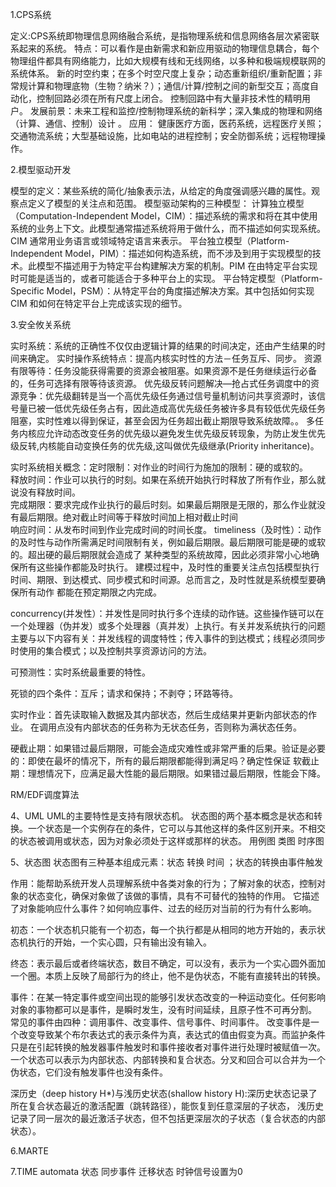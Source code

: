 1.CPS系统

定义:CPS系统即物理信息网络融合系统，是指物理系统和信息网络各层次紧密联系起来的系统。
特点：可以看作是由新需求和新应用驱动的物理信息耦合，每个物理组件都具有网络能力，比如大规模有线和无线网络，以多种和极端规模联网的系统体系。
    新的时空约束；在多个时空尺度上复杂；动态重新组织/重新配置；非常规计算和物理底物（生物？纳米？）；通信/计算/控制之间的新型交互；高度自动化，控制回路必须在所有尺度上闭合。
    控制回路中有大量非技术性的精明用户。
发展前景：未来工程和监控/控制物理系统的新科学；深入集成的物理和网络（计算、通信、控制）设计 。
应用： 健康医疗方面，医药系统，远程医疗关照；交通物流系统；大型基础设施，比如电站的进程控制；安全防御系统；远程物理操作。


2.模型驱动开发

模型的定义：某些系统的简化/抽象表示法，从给定的角度强调感兴趣的属性。观察点定义了模型的关注点和范围。 
模型驱动架构的三种模型：
   计算独立模型（Computation-Independent Model，CIM）：描述系统的需求和将在其中使用系统的业务上下文。此模型通常描述系统将用于做什么，而不描述如何实现系统。CIM 通常用业务语言或领域特定语言来表示。
   平台独立模型（Platform-Independent Model，PIM）：描述如何构造系统，而不涉及到用于实现模型的技术。此模型不描述用于为特定平台构建解决方案的机制。PIM 在由特定平台实现时可能是适当的，或者可能适合于多种平台上的实现。
   平台特定模型（Platform-Specific Model，PSM）：从特定平台的角度描述解决方案。其中包括如何实现 CIM 和如何在特定平台上完成该实现的细节。
   
   
 3.安全攸关系统
 
 实时系统：系统的正确性不仅仅由逻辑计算的结果的时间决定，还由产生结果的时间来确定。
 实时操作系统特点：提高内核实时性的方法－任务互斥、同步。   资源有限等待：任务没能获得需要的资源会被阻塞。如果资源不是任务继续运行必备的，任务可选择有限等待该资源。
优先级反转问题解决—抢占式任务调度中的资源竞争：优先级翻转是当一个高优先级任务通过信号量机制访问共享资源时，该信号量已被一低优先级任务占有，因此造成高优先级任务被许多具有较低优先级任务阻塞，实时性难以得到保证，甚至会因为任务超出截止期限导致系统故障。。
多任务内核应允许动态改变任务的优先级以避免发生优先级反转现象，为防止发生优先级反转,内核能自动变换任务的优先级,这叫做优先级继承(Priority inheritance)。


 实时系统相关概念：定时限制：对作业的时间行为施加的限制：硬的或软的。              
                 释放时间：作业可以执行的时刻。如果在系统开始执行时释放了所有作业，那么就说没有释放时间。              
                 完成期限：要求完成作业执行的最后时刻。如果最后期限是无限的，那么作业就没有最后期限。绝对截止时间等于释放时间加上相对截止时间             
                 响应时间：从发布时间到作业完成时间的时间长度。 
  timeliness（及时性）：动作的及时性与动作所需满足时间限制有关，例如最后期限。最后期限可能是硬的或软的。超出硬的最后期限就会造成了
               某种类型的系统故障，因此必须非常小心地确保所有这些操作都能及时执行。
                     建模过程中，及时性的重要关注点包括模型执行时间、期限、到达模式、同步模式和时间源。总而言之，及时性就是系统模型要确保所有动作                 都能在预定期限之内完成。
                     
 concurrency(并发性）：并发性是同时执行多个连续的动作链。这些操作链可以在一个处理器（伪并发）或多个处理器（真并发）上执行。有关并发系统执行的问题主要与以下内容有关：并发线程的调度特性；传入事件的到达模式；线程必须同步时使用的集合模式；以及控制共享资源访问的方法。
 
 可预测性：实时系统最重要的特性。
 
 死锁的四个条件：互斥；请求和保持；不剥夺；环路等待。
 
 实时作业：首先读取输入数据及其内部状态，然后生成结果并更新内部状态的作业。 在调用点没有内部状态的任务称为无状态任务，否则称为满状态任务。 
 
 硬截止期：如果错过最后期限，可能会造成灾难性或非常严重的后果。验证是必要的：即使在最坏的情况下，所有的最后期限都能得到满足吗？确定性保证 
 软截止期：理想情况下，应满足最大性能的最后期限。如果错过最后期限，性能会下降。    
 
 RM/EDF调度算法
 
 4、UML
 UML的主要特性是支持有限状态机。 状态图的两个基本概念是状态和转换。一个状态是一个实例存在的条件，它可以与其他这样的条件区别开来。不相交的状态被调用或状态，因为对象必须处于这样或那样的状态。 
 用例图
 类图
 时序图
 
 5、状态图
  状态图有三种基本组成元素：状态  转换  时间 ；状态的转换由事件触发
  
  作用：能帮助系统开发人员理解系统中各类对象的行为；了解对象的状态，控制对象的状态变化，确保对象做了该做的事情，具有不可替代的独特的作用。
  它描述了对象能响应什么事件？如何响应事件、过去的经历对当前的行为有什么影响。
  
  初态：一个状态机只能有一个初态，每一个执行都是从相同的地方开始的，表示状态机执行的开始，一个实心圆，只有输出没有输入。
  
  终态：表示最后或者终端状态，数目不确定，可以没有，表示为一个实心圆外面加一个圈。本质上反映了局部行为的终止，他不是伪状态，不能有直接转出的转换。
  
  事件：在某一特定事件或空间出现的能够引发状态改变的一种运动变化。任何影响对象的事物都可以是事件，是瞬时发生，没有时间延续，且原子性不可再分割。
  常见的事件由四种：调用事件、改变事件、信号事件、时间事件。
  改变事件是一个改变导致某个布尔表达式的表示条件为真，表达式的值由假变为真。而监护条件只是在引起转换的触发器事件触发时和事件接收者对事件进行处理时被赋值一次。
  一个状态可以表示为内部状态、内部转换和复合状态。分叉和回合可以合并为一个伪状态，它们没有触发事件也没有条件。
 
 
 深历史（deep history H*)与浅历史状态(shallow history H):深历史状态记录了所在复合状态最近的激活配置（跳转路径），能恢复到任意深层的子状态，
 浅历史记录了同一层次的最近激活子状态，但不包括更深层次的子状态（复合状态的内部状态）。
 
 
 6.MARTE
 
 7.TIME automata
 状态 同步事件 迁移状态 时钟信号设置为0
 
